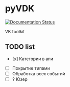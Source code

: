 # pyVDK
 [![Documentation Status](https://readthedocs.org/projects/pyvdk/badge/?version=latest)](https://pyvdk.readthedocs.io/ru/latest/?badge=latest)
 
 VK toolkit


## TODO list

* [х] Категории в апи
* [ ] Покрытие типами
* [ ] Обработка всех событий
* [ ] ? Юзер
